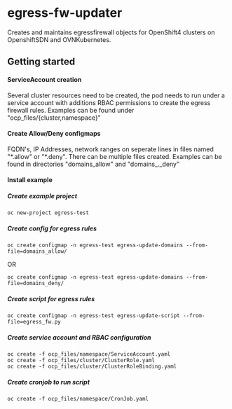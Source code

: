 # egress-fw-updater

Creates and maintains egressfirewall objects for OpenShift4 clusters on OpenshiftSDN and OVNKubernetes.

## Getting started

#### ServiceAccount creation

Several cluster resources need to be created, the pod needs to run under a service account with additions RBAC permissions to create the egress firewall rules. Examples can be found under "ocp_files/{cluster,namespace}"

#### Create Allow/Deny configmaps

FQDN's, IP Addresses, network ranges on seperate lines in files named "\*.allow" or "\*.deny". There can be multiple files created. Examples can be found in directories "domains_allow" and "domains_._deny"

#### Install example

##### Create example project

```
oc new-project egress-test
```
##### Create config for egress rules
```
oc create configmap -n egress-test egress-update-domains --from-file=domains_allow/
```
OR
```
oc create configmap -n egress-test egress-update-domains --from-file=domains_deny/
```
##### Create script for egress rules
```
oc create configmap -n egress-test egress-update-script --from-file=egress_fw.py
```

##### Create service account and RBAC configuration
```
oc create -f ocp_files/namespace/ServiceAccount.yaml
oc create -f ocp_files/cluster/ClusterRole.yaml
oc create -f ocp_files/cluster/ClusterRoleBinding.yaml
```

##### Create cronjob to run script
```
oc create -f ocp_files/namespace/CronJob.yaml
```